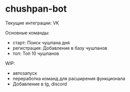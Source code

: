 # chushpan-bot

Текущие интеграции: VK

Основные команды:
- старт: Поиск чушпана дня
- регистрация: Добавление в базу чушпанов
- топ: Топ 10 чушпанов


WIP:
- автозапуск
- переработка команд для расширения функционала
- Добавление в tg, discord
